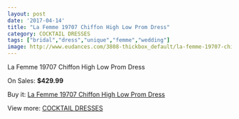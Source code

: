 ```yaml
---
layout: post
date: '2017-04-14'
title: "La Femme 19707 Chiffon High Low Prom Dress"
category: COCKTAIL DRESSES
tags: ["bridal","dress","unique","femme","wedding"]
image: http://www.eudances.com/3808-thickbox_default/la-femme-19707-chiffon-high-low-prom-dress.jpg
---
```

La Femme 19707 Chiffon High Low Prom Dress

On Sales: **$429.99**
<a href="https://www.eudances.com/en/cocktail-dresses/1270-la-femme-19707-chiffon-high-low-prom-dress.html"><amp-img layout="responsive" width="600" height="600" src="//www.eudances.com/3808-thickbox_default/la-femme-19707-chiffon-high-low-prom-dress.jpg" alt="La Femme 19707 Chiffon High Low Prom Dress 0" /></a>
<a href="https://www.eudances.com/en/cocktail-dresses/1270-la-femme-19707-chiffon-high-low-prom-dress.html"><amp-img layout="responsive" width="600" height="600" src="//www.eudances.com/3810-thickbox_default/la-femme-19707-chiffon-high-low-prom-dress.jpg" alt="La Femme 19707 Chiffon High Low Prom Dress 1" /></a>
<a href="https://www.eudances.com/en/cocktail-dresses/1270-la-femme-19707-chiffon-high-low-prom-dress.html"><amp-img layout="responsive" width="600" height="600" src="//www.eudances.com/3809-thickbox_default/la-femme-19707-chiffon-high-low-prom-dress.jpg" alt="La Femme 19707 Chiffon High Low Prom Dress 2" /></a>

Buy it: [La Femme 19707 Chiffon High Low Prom Dress](https://www.eudances.com/en/cocktail-dresses/1270-la-femme-19707-chiffon-high-low-prom-dress.html "La Femme 19707 Chiffon High Low Prom Dress")

View more: [COCKTAIL DRESSES](https://www.eudances.com/en/14-cocktail-dresses "COCKTAIL DRESSES")